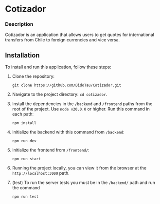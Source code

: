 # Cotizador

### Description

Cotizador is an application that allows users to get quotes for international transfers from Chile to foreign currencies and vice versa.

## Installation

To install and run this application, follow these steps:

1. Clone the repository: 
    ```
    git clone https://github.com/DidoTau/Cotizador.git
    ```
2. Navigate to the project directory: `cd cotizador`.
3. Install the dependencies in the `/backend` and `/frontend` paths from the root of the project. Use `node v20.0.0` or higher. Run this command in each path:
    ```
    npm install
    ```
4. Initialize the backend with this command from `/backend`:
    ```
    npm run dev
    ```

5. Initialize the frontend from `/frontend/`:
    ```
    npm run start
    ```

6. Running the project locally, you can view it from the browser at the `http://localhost:3000` path.

7. (test) To run the server tests you must be in the `/backend/` path and run the command
    ```
    npm run test
    ```